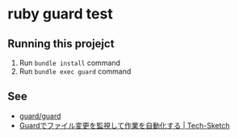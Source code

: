 # ruby guard test

## Running this projejct

1. Run `bundle install` command
1. Run `bundle exec guard` command

## See

* [guard/guard](https://github.com/guard/guard)
* [Guardでファイル変更を監視して作業を自動化する | Tech-Sketch](http://tech-sketch.jp/2013/01/guard.html)

